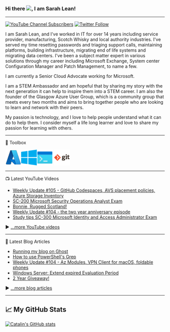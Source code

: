 ### Hi there <img src="https://raw.githubusercontent.com/MartinHeinz/MartinHeinz/master/wave.gif" width="30px">, I am Sarah Lean!

---

[![YouTube Channel Subscribers](https://img.shields.io/youtube/channel/subscribers/UCQ8U53KvEX2JuCe48MxmV3Q?label=People%20subscribed%20to%20my%20YouTube%20channel&style=social)](https://www.youtube.com/techielass?sub_confirmation=1) [![Twitter Follow](https://img.shields.io/twitter/follow/techielass?label=Twitter%20Followers&style=social)](https://twitter.com/intent/follow?screen_name=techielass)

I am Sarah Lean, and I've worked in IT for over 14 years including service provider, manufacturing, Scotch Whisky and local authority industries. I've served my time resetting passwords and triaging support calls, maintaining platforms, building infrastructure, migrating end of life systems and migrating data centers. I've been a subject matter expert in various solutions through my career including Microsoft Exchange, System center Configuration Manager and Patch Management, to name a few.

I am currently a Senior Cloud Advocate working for Microsoft.

I am a STEM Ambassador and am hopeful that by sharing my story with the next generation it can help to inspire them into a STEM career. I am also the founder of the Glasgow Azure User Group, which is a community group that meets every two months and aims to bring together people who are looking to learn and network with their peers.

My passion is technology, and I love to help people understand what it can do to help them. I consider myself a life long learner and love to share my passion for learning with others.

---

🧰 Toolbox

<img src="https://github.com/weeyin83/weeyin83/blob/main/icons/azure.jpg" alt="Azure" width="50" height="50"/><img src="https://github.com/weeyin83/weeyin83/blob/main/icons/windows-logo.png" alt="Microsoft Windows" width="50" height="50"/><img src="https://github.com/weeyin83/weeyin83/blob/main/icons/powershell.svg" alt="PowerShell" width="50" height="50"/> <img src="https://github.com/devicons/devicon/blob/master/icons/git/git-original-wordmark.svg" alt="Git" width="50" height="50"/>

---
📺 Latest YouTube Videos
<!-- YOUTUBE-VIDEOS-LIST:START -->
- [Weekly Update #105 - GitHub Codespaces, AVS placement policies, Azure Storage Inventory](https://www.youtube.com/watch?v=sd11GB_0LW4)
- [SC-200 Microsoft Security Operations Analyst Exam](https://www.youtube.com/watch?v=q26kqL6LFuU)
- [Bonnie, Rugged Scotland!](https://www.youtube.com/watch?v=zyOjX5jHEkU)
- [Weekly Update #104 - the two year anniversary episode](https://www.youtube.com/watch?v=U17s8sdzFqU)
- [Study tips SC-300 Microsoft Identity and Access Administrator Exam](https://www.youtube.com/watch?v=OBg69StlA_Q)
<!-- YOUTUBE-VIDEOS-LIST:END -->

 ▶ [...more YouTube videos](https://www.youtube.com/channel/techielass?sub_confirmation=1)

---

📘 Latest Blog Articles

<!-- BLOG-POST-LIST:START -->
- [Running my blog on Ghost](https://www.techielass.com/moving/)
- [How to use PowerShell's Grep](https://www.techielass.com/how-to-use-powershells-grep/)
- [Weekly Update #104 - Az Modules, VPN Client for macOS, foldable phones](https://www.techielass.com/weekly-update-104/)
- [Windows Server: Extend expired Evaluation Period](https://www.techielass.com/windows-server-extend-expired-evaluation-period/)
- [2 Year Giveaway!](https://www.techielass.com/2-year-giveaway/)
<!-- BLOG-POST-LIST:END -->

▶ [...more blog articles](https://www.techielass.com)

---

## &#x1f4c8; My GitHub Stats

[![Catalin's GitHub stats](https://github-readme-stats.vercel.app/api?username=weeyin83&theme=radical)](https://github.com/anuraghazra/github-readme-stats)
